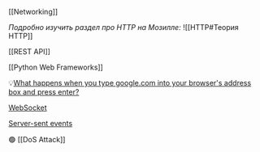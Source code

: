 [[Networking]]

*Подробно изучить раздел про HTTP на Мозилле:*
![[HTTP#Теория HTTP]]

[[REST API]]

[[Python Web Frameworks]]

💡[What happens when you type google.com into your browser's address box and press enter?](https://github.com/alex/what-happens-when)

[WebSocket](https://developer.mozilla.org/en-US/docs/Web/API/WebSockets_API)

[Server-sent events](https://developer.mozilla.org/en-US/docs/Web/API/Server-sent_events)

🟢 [[DoS Attack]]